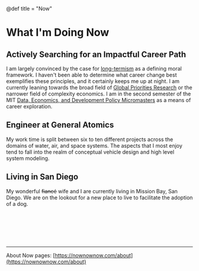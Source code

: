 @def title = "Now"

# What I'm Doing Now

## Actively Searching for an Impactful Career Path
I am largely convinced by the case for [long-termism](https://80000hours.org/articles/future-generations/) as a defining moral framework. I haven't been able to determine what career change best exemplifies these principles, and it certainly keeps me up at night. I am currently leaning towards the broad field of [Global Priorities Research](https://80000hours.org/problem-profiles/global-priorities-research/) or the narrower field of complexity economics. I am in the second semester of the MIT [Data, Economics, and Development Policy Micromasters](https://micromasters.mit.edu/dedp/) as a means of career exploration.

## Engineer at General Atomics
My work time is split between six to ten different projects across the domains of water, air, and space systems. The aspects that I most enjoy tend to fall into the realm of conceptual vehicle design and high level system modeling.

## Living in San Diego
My wonderful ~~fiancé~~ wife and I are currently living in Mission Bay, San Diego. We are on the lookout for a new place to live to facilitate the adoption of a dog.


&nbsp;  

&nbsp;   

&nbsp;  



---
About Now pages: [https://nownownow.com/about](https://nownownow.com/about)